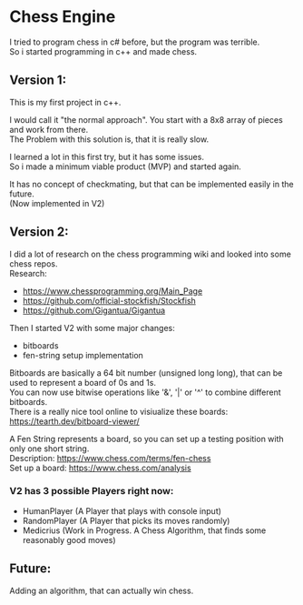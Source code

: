 # Chess Engine
I tried to program chess in c# before, but the program was terrible. <br>
So i started programming in c++ and made chess.
## Version 1:
This is my first project in c++.

I would call it "the normal approach". You start with a 8x8 array of pieces and work from there. <br>
The Problem with this solution is, that it is really slow.

I learned a lot in this first try, but it has some issues. <br>
So i made a minimum viable product (MVP) and started again.

It has no concept of checkmating, but that can be implemented easily in the future. <br>
(Now implemented in V2)

## Version 2:
I did a lot of research on the chess programming wiki and looked into some chess repos. <br>
Research:
- https://www.chessprogramming.org/Main_Page
- https://github.com/official-stockfish/Stockfish
- https://github.com/Gigantua/Gigantua

Then I started V2 with some major changes:

- bitboards
- fen-string setup implementation

Bitboards are basically a 64 bit number (unsigned long long), that can be used to represent a board of 0s and 1s. <br>
You can now use bitwise operations like '&', '|' or '^' to combine different bitboards. <br>
There is a really nice tool online to visiualize these boards: https://tearth.dev/bitboard-viewer/

A Fen String represents a board, so you can set up a testing position with only one short string. <br>
Description: https://www.chess.com/terms/fen-chess <br>
Set up a board: https://www.chess.com/analysis <br>

### V2 has 3 possible Players right now:
- HumanPlayer (A Player that plays with console input)
- RandomPlayer (A Player that picks its moves randomly)
- Medicrius (Work in Progress. A Chess Algorithm, that finds some reasonably good moves)

## Future:
Adding an algorithm, that can actually win chess. <br>
